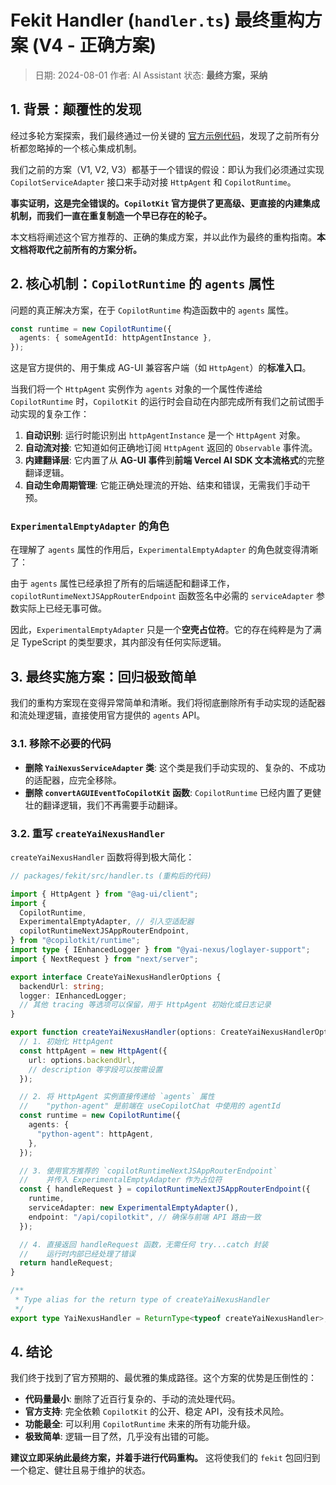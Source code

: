 # Fekit Handler (`handler.ts`) 最终重构方案 (V4 - 正确方案)

> 日期: 2024-08-01
> 作者: AI Assistant
> 状态: **最终方案，采纳**

## 1. 背景：颠覆性的发现

经过多轮方案探索，我们最终通过一份关键的 [官方示例代码](https://github.com/CopilotKit/CopilotKit/blob/main/examples/ag2/starter/src/app/api/copilotkit/route.ts)，发现了之前所有分析都忽略掉的一个核心集成机制。

我们之前的方案（V1, V2, V3）都基于一个错误的假设：即认为我们必须通过实现 `CopilotServiceAdapter` 接口来手动对接 `HttpAgent` 和 `CopilotRuntime`。

**事实证明，这是完全错误的。`CopilotKit` 官方提供了更高级、更直接的内建集成机制，而我们一直在重复制造一个早已存在的轮子。**

本文档将阐述这个官方推荐的、正确的集成方案，并以此作为最终的重构指南。**本文档将取代之前所有的方案分析。**

## 2. 核心机制：`CopilotRuntime` 的 `agents` 属性

问题的真正解决方案，在于 `CopilotRuntime` 构造函数中的 `agents` 属性。

```typescript
const runtime = new CopilotRuntime({
  agents: { someAgentId: httpAgentInstance },
});
```

这是官方提供的、用于集成 AG-UI 兼容客户端（如 `HttpAgent`）的**标准入口**。

当我们将一个 `HttpAgent` 实例作为 `agents` 对象的一个属性传递给 `CopilotRuntime` 时，`CopilotKit` 的运行时会自动在内部完成所有我们之前试图手动实现的复杂工作：

1.  **自动识别**: 运行时能识别出 `httpAgentInstance` 是一个 `HttpAgent` 对象。
2.  **自动流对接**: 它知道如何正确地订阅 `HttpAgent` 返回的 `Observable` 事件流。
3.  **内建翻译层**: 它内置了从 **AG-UI 事件**到**前端 Vercel AI SDK 文本流格式**的完整翻译逻辑。
4.  **自动生命周期管理**: 它能正确处理流的开始、结束和错误，无需我们手动干预。

### `ExperimentalEmptyAdapter` 的角色

在理解了 `agents` 属性的作用后，`ExperimentalEmptyAdapter` 的角色就变得清晰了：

由于 `agents` 属性已经承担了所有的后端适配和翻译工作，`copilotRuntimeNextJSAppRouterEndpoint` 函数签名中必需的 `serviceAdapter` 参数实际上已经无事可做。

因此，`ExperimentalEmptyAdapter` 只是一个**空壳占位符**。它的存在纯粹是为了满足 TypeScript 的类型要求，其内部没有任何实际逻辑。

## 3. 最终实施方案：回归极致简单

我们的重构方案现在变得异常简单和清晰。我们将彻底删除所有手动实现的适配器和流处理逻辑，直接使用官方提供的 `agents` API。

### 3.1. 移除不必要的代码

-   **删除 `YaiNexusServiceAdapter` 类**: 这个类是我们手动实现的、复杂的、不成功的适配器，应完全移除。
-   **删除 `convertAGUIEventToCopilotKit` 函数**: `CopilotRuntime` 已经内置了更健壮的翻译逻辑，我们不再需要手动翻译。

### 3.2. 重写 `createYaiNexusHandler`

`createYaiNexusHandler` 函数将得到极大简化：

```typescript
// packages/fekit/src/handler.ts (重构后的代码)

import { HttpAgent } from "@ag-ui/client";
import {
  CopilotRuntime,
  ExperimentalEmptyAdapter, // 引入空适配器
  copilotRuntimeNextJSAppRouterEndpoint,
} from "@copilotkit/runtime";
import type { IEnhancedLogger } from "@yai-nexus/loglayer-support";
import { NextRequest } from "next/server";

export interface CreateYaiNexusHandlerOptions {
  backendUrl: string;
  logger: IEnhancedLogger;
  // 其他 tracing 等选项可以保留，用于 HttpAgent 初始化或日志记录
}

export function createYaiNexusHandler(options: CreateYaiNexusHandlerOptions) {
  // 1. 初始化 HttpAgent
  const httpAgent = new HttpAgent({
    url: options.backendUrl,
    // description 等字段可以按需设置
  });

  // 2. 将 HttpAgent 实例直接传递给 `agents` 属性
  //    "python-agent" 是前端在 useCopilotChat 中使用的 agentId
  const runtime = new CopilotRuntime({
    agents: {
      "python-agent": httpAgent,
    },
  });

  // 3. 使用官方推荐的 `copilotRuntimeNextJSAppRouterEndpoint`
  //    并传入 ExperimentalEmptyAdapter 作为占位符
  const { handleRequest } = copilotRuntimeNextJSAppRouterEndpoint({
    runtime,
    serviceAdapter: new ExperimentalEmptyAdapter(),
    endpoint: "/api/copilotkit", // 确保与前端 API 路由一致
  });

  // 4. 直接返回 handleRequest 函数，无需任何 try...catch 封装
  //    运行时内部已经处理了错误
  return handleRequest;
}

/**
 * Type alias for the return type of createYaiNexusHandler
 */
export type YaiNexusHandler = ReturnType<typeof createYaiNexusHandler>;

```

## 4. 结论

我们终于找到了官方预期的、最优雅的集成路径。这个方案的优势是压倒性的：
-   **代码量最小**: 删除了近百行复杂的、手动的流处理代码。
-   **官方支持**: 完全依赖 `CopilotKit` 的公开、稳定 API，没有技术风险。
-   **功能最全**: 可以利用 `CopilotRuntime` 未来的所有功能升级。
-   **极致简单**: 逻辑一目了然，几乎没有出错的可能。

**建议立即采纳此最终方案，并着手进行代码重构。** 这将使我们的 `fekit` 包回归到一个稳定、健壮且易于维护的状态。 